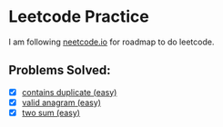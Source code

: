 # Leetcode Practice
I am following [neetcode.io](https://neetcode.io/roadmap) for roadmap to do leetcode.

## Problems Solved:
- [x] [contains duplicate (easy)](https://leetcode.com/problems/contains-duplicate/description/)
- [x] [valid anagram (easy)](https://leetcode.com/problems/valid-anagram/description/)
- [x] [two sum (easy)](https://leetcode.com/problems/two-sum/description/)
